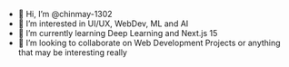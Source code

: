 - 👋 Hi, I’m @chinmay-1302
- 👀 I’m interested in UI/UX, WebDev, ML and AI
- 🌱 I’m currently learning Deep Learning and Next.js 15
- 💞️ I’m looking to collaborate on Web Development Projects or anything that may be interesting really

<!---
chinmay-1302/chinmay-1302 is a ✨ special ✨ repository because its `README.md` (this file) appears on your GitHub profile.
You can click the Preview link to take a look at your changes.
--->
